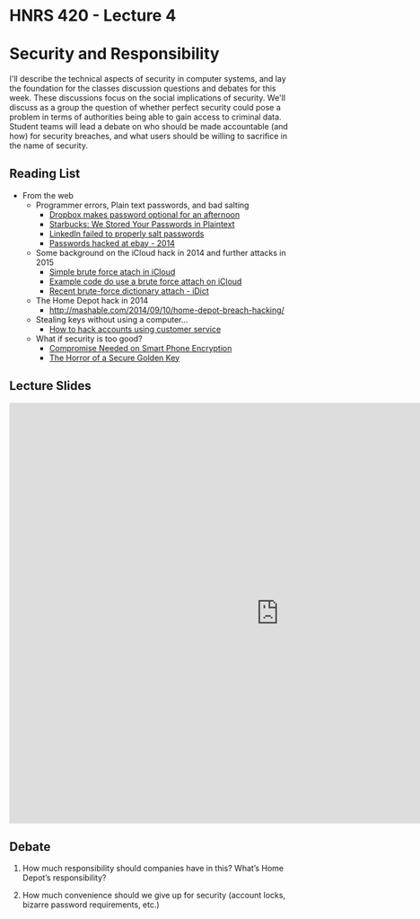 # HNRS 420 - Lecture 4 <br/><br/>Security and Responsibility
I'll describe the technical aspects of security in computer systems, and lay the foundation for the classes discussion questions and debates for this week.  These discussions focus on the social implications of security.  We'll discuss as a group the question of whether perfect security could pose a problem in terms of authorities being able to gain access to criminal data.  Student teams will lead a debate on who should be made accountable (and how) for security breaches, and what users should be willing to sacrifice in the name of security.

## Reading List
* From the web
  * Programmer errors, Plain text passwords, and bad salting
	* [Dropbox makes password optional for an afternoon](http://techcrunch.com/2011/06/20/dropbox-security-bug-made-passwords-optional-for-four-hours/)
	* [Starbucks: We Stored Your Passwords in Plaintext](http://mashable.com/2014/01/16/starbucks-mobile-passwords-plaintext/)
	* [LinkedIn failed to properly salt passwords](http://en.wikipedia.org/wiki/2012_LinkedIn_hack)
	* [Passwords hacked at ebay - 2014](http://www.crn.com/news/security/300072903/stolen-ebay-employee-credentials-result-in-massive-user-password-data-breach.htm)
  * Some background on the iCloud hack in 2014 and further attacks in 2015
    * [Simple brute force atach in iCloud](http://thenextweb.com/apple/2014/09/01/this-could-be-the-apple-icloud-flaw-that-led-to-celebrity-photos-being-leaked/)
    * [Example code do use a brute force attach on iCloud](https://github.com/hackappcom/ibrute/blob/master/id_brute.py)
    * [Recent brute-force dictionary attach - iDict](http://www.intego.com/mac-security-blog/apple-patches-brute-force-password-cracking-security-hole-in-icloud/)
  * The Home Depot hack in 2014
  	* http://mashable.com/2014/09/10/home-depot-breach-hacking/
  * Stealing keys without using a computer...
  	* [How to hack accounts using customer service](http://thetechieguy.com/a-step-by-step-guide-how-to-hack-apple-and-amazon/)
  * What if security is too good?
  	* [Compromise Needed on Smart Phone Encryption](http://www.washingtonpost.com/opinions/compromise-needed-on-smartphone-encryption/2014/10/03/96680bf8-4a77-11e4-891d-713f052086a0_story.html)
  	* [The Horror of a Secure Golden Key](https://keybase.io/blog/2014-10-08/the-horror-of-a-secure-golden-key)
  
## Lecture Slides
<iframe src="https://docs.google.com/presentation/d/1U9Y-QNy2h9VDhd-uacQUJlY-zqdWM4297LKkenJhGbw/embed?start=false&loop=false&delayms=3000" frameborder="0" width="960" height="749" allowfullscreen="true" mozallowfullscreen="true" webkitallowfullscreen="true"></iframe>

## Debate

1. How much responsibility should companies have in this?  What’s Home Depot’s responsibility?

1. How much convenience should we give up for security (account locks, bizarre password requirements, etc.)

